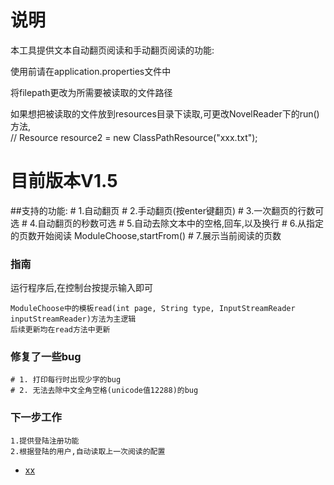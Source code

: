 # 说明
本工具提供文本自动翻页阅读和手动翻页阅读的功能:

使用前请在application.properties文件中

将filepath更改为所需要被读取的文件路径

如果想把被读取的文件放到resources目录下读取,可更改NovelReader下的run()方法,  
// Resource resource2 = new ClassPathResource("xxx.txt");

# 目前版本V1.5
 ##支持的功能: 
    # 1.自动翻页
    # 2.手动翻页(按enter键翻页)
    # 3.一次翻页的行数可选
    # 4.自动翻页的秒数可选
    # 5.自动去除文本中的空格,回车,以及换行
    # 6.从指定的页数开始阅读  ModuleChoose,startFrom()
    # 7.展示当前阅读的页数
    
### 指南
 运行程序后,在控制台按提示输入即可
 
    ModuleChoose中的模板read(int page, String type, InputStreamReader inputStreamReader)方法为主逻辑
    后续更新均在read方法中更新

### 修复了一些bug
    # 1. 打印每行时出现少字的bug
    # 2. 无法去除中文全角空格(unicode值12288)的bug

### 下一步工作
    1.提供登陆注册功能
    2.根据登陆的用户,自动读取上一次阅读的配置
    
    












* [xx](https://spring.io/guides/gs/rest-service/)
